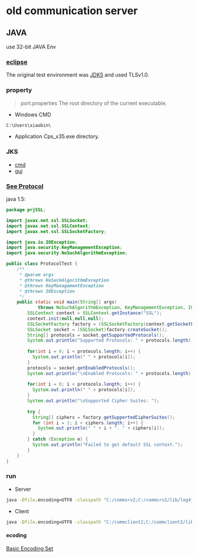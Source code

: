 old communication server
====

## JAVA
use 32-bit JAVA Env

### [eclipse](https://www.eclipse.org/downloads/download.php?file=/technology/epp/downloads/release/indigo/SR2/eclipse-java-indigo-SR2-win32.zip)
The original test environment was [JDK5](https://download.oracle.com/otn/java/jdk/1.5.0_22/jdk-1_5_0_22-windows-i586-p.exe) and used TLSv1.0.

### property
> port.properties
The root directory of the current executable.

- Windows CMD
```cmd
C:\Users\xiaobin\
```

- Application
Cps_x35.exe directory.


### JKS
- [cmd](https://docs.oracle.com/en/java/javase/18/docs/specs/man/keytool.html)
- [gui](https://keystore-explorer.org/downloads.html)

### [See Protocol](https://support.azul.com/hc/en-us/articles/360061894852-Which-security-protocols-and-cipher-suites-are-enabled-in-a-specific-Java-Release-)
java 1.5:
```java
package prjSSL;

import javax.net.ssl.SSLSocket;
import javax.net.ssl.SSLContext;
import javax.net.ssl.SSLSocketFactory;

import java.io.IOException;
import java.security.KeyManagementException;
import java.security.NoSuchAlgorithmException;

public class ProtocolTest {
    /**
     * @param args
     * @throws NoSuchAlgorithmException 
     * @throws KeyManagementException 
     * @throws IOException 
     */
    public static void main(String[] args) 
            throws NoSuchAlgorithmException, KeyManagementException, IOException {
        SSLContext context = SSLContext.getInstance("SSL");
        context.init(null,null,null);
        SSLSocketFactory factory = (SSLSocketFactory)context.getSocketFactory();
        SSLSocket socket = (SSLSocket)factory.createSocket();
        String[] protocols = socket.getSupportedProtocols();
        System.out.println("Supported Protocols: " + protocols.length);
        
        for(int i = 0; i < protocols.length; i++) {
          System.out.println(" " + protocols[i]);
        }
        protocols = socket.getEnabledProtocols(); 
        System.out.println("\nEnabled Protocols: " + protocols.length);
        
        for(int i = 0; i < protocols.length; i++) { 
          System.out.println(" " + protocols[i]); 
        }
        System.out.println("\nSupported Cipher Suites: ");
        
        try {
          String[] ciphers = factory.getSupportedCipherSuites();
          for (int i = 1; i < ciphers.length; i++) {
            System.out.println(" " + i + ". " + ciphers[i]);
          }
        } catch (Exception e) {
          System.out.println("Failed to get default SSL context.");
        }
    }
}
```

### run
- Server
```cmd
java -Dfile.encoding=UTF8 -classpath "C:/commsrv2;C:/commsrv2/lib/log4j-1.2.17.jar;C:/commsrv2/lib/xom-1.1.jar" Server C:/receive/configQ.xml
```

- Client
```cmd
java -Dfile.encoding=UTF8 -classpath "C:/commclient2;C:/commclient2/lib/log4j-1.2.17.jar;C:/commclient2/lib/xom-1.1.jar" Client C:/send/configQ.xml 3
```

#### ecoding
[Basic Encoding Set](https://docs.oracle.com/javase/8/docs/technotes/guides/intl/encoding.doc.html)
